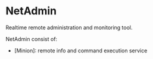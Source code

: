 # NetAdmin

Realtime remote administration and monitoring tool.

NetAdmin consist of:
* [Minion]: remote info and command execution service
    